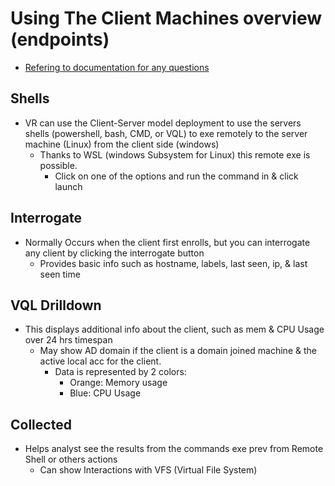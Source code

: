 # Using The Client Machines overview (endpoints)

- [Refering to documentation for any questions](<https://docs.velociraptor.app/docs/gui/clients/>)

## Shells 

- VR can use the Client-Server model deployment to use the servers shells (powershell, bash, CMD, or VQL) to exe remotely to the server machine (Linux) from the client side (windows)
  - Thanks to WSL (windows Subsystem for Linux) this remote exe is possible.
    - Click on one of the options and run the command in & click launch

## Interrogate

- Normally Occurs when the client first enrolls, but you can interrogate any client by clicking the interrogate button
  - Provides basic info such as hostname, labels, last seen, ip, & last seen time

## VQL Drilldown

- This displays additional info about the client, such as mem & CPU Usage over 24 hrs timespan
  - May show AD domain if the client is a domain joined machine & the active local acc for the client.
    - Data is represented by 2 colors:
      - Orange: Memory usage
      - Blue: CPU Usage

## Collected

- Helps analyst see the results from the commands exe prev from Remote Shell or others actions
  - Can show Interactions with VFS (Virtual File System)